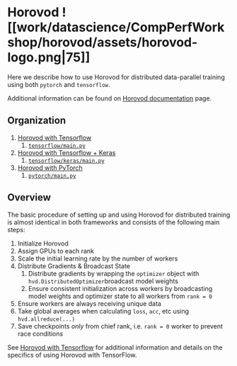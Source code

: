    
# Horovod  ![[work/datascience/CompPerfWorkshop/horovod/assets/horovod-logo.png|75]]
Here we describe how to use Horovod for distributed data-parallel training using both `pytorch` and `tensorflow`.

Additional information can be found on [Horovod documentation](https://horovod.readthedocs.io/en/stable/index.html) page.

## Organization
1. [Horovod with Tensorflow](tensorflow/README.md)
    1. [`tensorflow/main.py`](tensorflow/main.py)
2. [Horovod with Tensorflow + Keras](./tensorflow/keras/README.md)
    1. [`tensorflow/keras/main.py`](./tensorflow/keras/main.py)
3. [Horovod with PyTorch](pytorch/README.md)
    1. [`pytorch/main.py`](pytorch/main.py)

## Overview
The basic procedure of setting up and using Horovod for distributed training is almost identical in both frameworks and consists of the following main steps:

1. Initialize Horovod
2. Assign GPUs to each rank
3. Scale the initial learning rate by the number of workers
4. Distribute Gradients & Broadcast State
    1.  Distribute gradients by wrapping the `optimizer` object with `hvd.DistributedOptimizer`broadcast model weights
    2.  Ensure consistent initialization across workers by broadcasting model weights and optimizer state to all workers from `rank = 0`
5.  Ensure workers are always receiving unique data
6.  Take global averages when calculating `loss`, `acc`, etc using `hvd.allreduce(...)` 
7. Save checkpoints _only_ from chief rank, i.e. `rank = 0` worker to prevent race conditions

See [Horovod with Tensorflow](tensorflow/README.md) for additional information and details on the specifics of using Horovod with TensorFlow.
